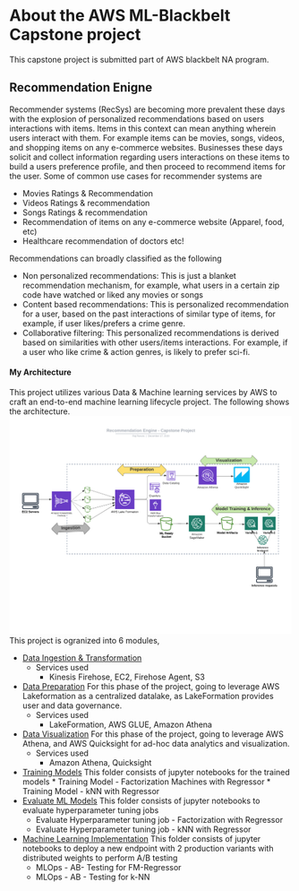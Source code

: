
# About the AWS ML-Blackbelt Capstone project 
This capstone project is submitted part of AWS blackbelt NA program.

## Recommendation Enigne
Recommender systems (RecSys) are becoming more prevalent these days with the explosion of personalized recommendations based on users interactions with items. Items in this context can mean anything wherein  users interact with them. For example items can be movies, songs, videos, and shopping items on any e-commerce websites. Businesses these days solicit and collect information regarding users interactions on these items to build a users preference profile, and then proceed to recommend items for the user. Some of common use cases for recommender systems are 

* Movies Ratings & Recommendation
* Videos Ratings & recommendation
* Songs Ratings & recommendation
* Recommendation of items on any e-commerce website (Apparel, food, etc)
* Healthcare recommendation of doctors etc!

Recommendations can broadly classified as the following 
* Non personalized recommendations:  This is just a blanket recommendation mechanism, for example, what users in a certain zip code have watched or liked any movies or songs
* Content based recommendations: This is personalized recommendation for a user, based on the past interactions of similar type of items, for example, if user likes/prefers a crime genre.
* Collaborative filtering: This personalized recommendations is derived based on similarities with other users/items interactions. For example, if a user who like crime & action genres, is likely to prefer sci-fi. 

#### My Architecture
This project utilizes various Data & Machine learning services by AWS to craft an end-to-end machine learning lifecycle project. The following shows the architecture.
![image](capstone.png)
This project is ogranized into 6 modules,
- [Data Ingestion & Transformation](/DataIngestion/DataIngestion.md)
   * Services used
      - Kinesis Firehose, EC2, Firehose Agent, S3
- [Data Preparation](/DataPreparation/DataPreparation.md) For this phase of the project, going to leverage AWS Lakeformation as a centralized datalake, as LakeFormation provides user and data governance. 
    * Services used
      - LakeFormation, AWS GLUE, Amazon Athena
- [Data Visualization](/DataVisualization/DataVisualization.md) For this phase of the project, going to leverage AWS Athena, and AWS Quicksight for ad-hoc data analytics and visualization.
    * Services used
      - Amazon Athena, Quicksight
- [Training Models](/TrainingModels/) This folder consists of jupyter notebooks for the trained models
      * Training Model - Factorization Machines with Regressor
      * Training Model - kNN with Regressor
- [Evaluate ML Models](/Evaluation/) This folder consists of jupyter notebooks to evaluate hyperparameter tuning jobs
     * Evaluate Hyperparameter tuning job - Factorization with Regressor
     * Evaluate Hyperparameter tuning job - kNN with Regressor
- [Machine Learning Implementation](/MLops/) This folder consists of jupyter notebooks to deploy a new endpoint with 2 production variants with distributed weights to perform A/B testing
     *  MLOps - AB- Testing for FM-Regressor
     *  MLOps - AB - Testing for k-NN